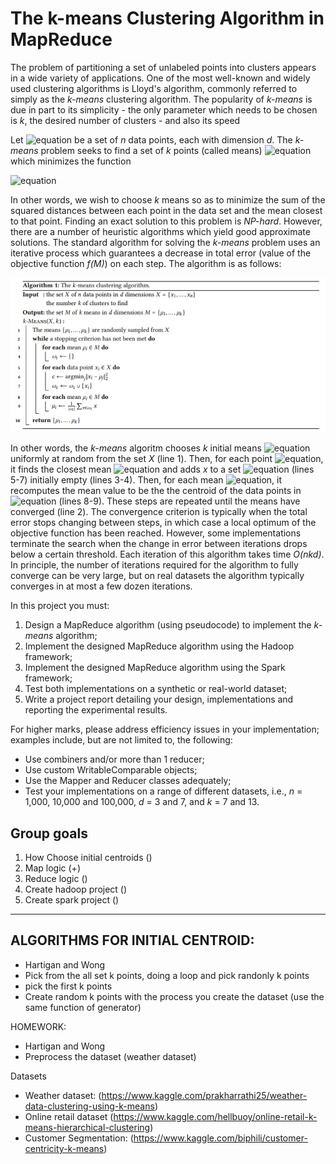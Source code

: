# The k-means Clustering Algorithm in MapReduce

The problem of partitioning a set of unlabeled points into clusters appears in a wide variety of applications. One of the most well-known and widely used clustering algorithms is Lloyd's algorithm, commonly referred to simply as the *k-means* clustering algorithm. The popularity of *k-means* is due in part to its simplicity - the only parameter which needs to be chosen is *k*, the desired number of clusters - and also its speed

Let ![equation](https://render.githubusercontent.com/render/math?math=X%3D%5Cleft%5C%7Bx_%7B1%7D%2C...%2Cx_%7Bn%7D%5Cright%5C%7D) be a set of *n* data points, each with dimension *d*. The *k-means* problem seeks to find a set of *k* points (called means) ![equation](https://render.githubusercontent.com/render/math?math=M%3D%5Cleft%5C%7B%5Cmu_%7B1%7D%2C...%2C%5Cmu_%7Bk%7D%5Cright%5C%7D)  which minimizes the function

![equation](https://render.githubusercontent.com/render/math?math=f(M)%20=%20\sum_{x\epsilon%20X}%20min_{\mu%20\epsilon%20M}%20\left%20\|%20x%20-%20\mu%20%20\right%20\|\frac{2}{2})

In other words, we wish to choose *k* means so as to minimize the sum of the squared distances between each point in the data set and the mean closest to that point.
Finding an exact solution to this problem is *NP-hard*. However, there are a number of heuristic algorithms which yield good approximate solutions. The standard algorithm for solving the *k-means* problem uses an iterative process which guarantees a decrease in total error (value of the objective function *f(M)*) on each step. The algorithm is as follows:

![Image of Yaktocat](k-means.PNG)

In other words, the *k-means* algoritm chooses *k* initial means ![equation](https://render.githubusercontent.com/render/math?math=%5Cmu_%7B1%7D%2C...%2C%5Cmu_%7Bk%7D) uniformly at random from the set *X* (line 1). Then, for each point ![equation](https://render.githubusercontent.com/render/math?math=x%5Cepsilon%20X), it finds the closest mean ![equation](https://render.githubusercontent.com/render/math?math=%5Cmu_%7B1%7D) and adds *x* to a set ![equation](https://render.githubusercontent.com/render/math?math=%5Comega_%7Bc%7D) (lines 5-7) initially empty (lines 3-4). Then, for each mean ![equation](https://render.githubusercontent.com/render/math?math=%5Cmu_%7Bi%7D), it recomputes the mean value to be the the centroid of the data points in ![equation](https://render.githubusercontent.com/render/math?math=%5Comega_%7Bi%7D) (lines 8-9).
These steps are repeated until the means have converged (line 2). The convergence criterion is typically when the total error stops changing between steps, in which case a local optimum of the objective function has been reached.
However, some implementations terminate the search when the change in error between iterations drops below a certain threshold. Each iteration of this algorithm takes time *O(nkd)*. In principle, the number of iterations required for the algorithm to fully converge can be very large, but on real datasets the algorithm typically converges in at most a few dozen iterations.

In this project you must:
1. Design a MapReduce algorithm (using pseudocode) to implement the *k-means* algorithm;
2. Implement the designed MapReduce algorithm using the Hadoop framework;
3. Implement the designed MapReduce algorithm using the Spark framework;
4. Test both implementations on a synthetic or real-world dataset;
5. Write a project report detailing your design, implementations and reporting the experimental results.

For higher marks, please address efficiency issues in your implementation; examples include, but are not limited to, the following:

* Use combiners and/or more than 1 reducer;
* Use custom WritableComparable objects;
* Use the Mapper and Reducer classes adequately;
* Test your implementations on a range of different datasets, i.e., *n* = 1,000, 10,000 and 100,000, *d* = 3 and 7, and *k* = 7 and 13.



## Group goals
1. How Choose initial centroids ()
2. Map logic (+)
3. Reduce logic ()
4. Create hadoop project ()
5. Create spark project ()

------------------------------------------------------------------------------------------

## ALGORITHMS FOR INITIAL CENTROID:

- Hartigan and Wong
- Pick from the all set k points, doing a loop and pick randonly k points
- pick the first k points
- Create random k points with the process you create the dataset (use the same function of generator)

HOMEWORK:
- Hartigan and Wong
- Preprocess the dataset (weather dataset)

Datasets
- Weather dataset: (https://www.kaggle.com/prakharrathi25/weather-data-clustering-using-k-means)
- Online retail dataset (https://www.kaggle.com/hellbuoy/online-retail-k-means-hierarchical-clustering)
- Customer Segmentation: (https://www.kaggle.com/biphili/customer-centricity-k-means)
